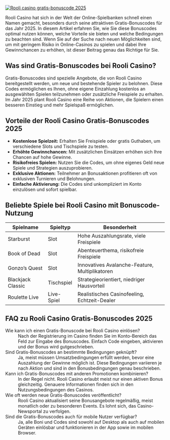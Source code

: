 [![Rooli casino gratis-bonuscode 2025](https://123-caf.pages.dev/gitsignup.png)](https://vrmoo.ru/Bt82HjjY)

<p>Rooli Casino hat sich in der Welt der Online-Spielbanken schnell einen Namen gemacht, besonders durch seine attraktiven Gratis-Bonuscodes für das Jahr 2025. In diesem Artikel erfahren Sie, wie Sie diese Bonuscodes optimal nutzen können, welche Vorteile sie bieten und welche Bedingungen zu beachten sind. Wenn Sie auf der Suche nach neuen Möglichkeiten sind, um mit geringem Risiko in Online-Casinos zu spielen und dabei Ihre Gewinnchancen zu erhöhen, ist dieser Beitrag genau das Richtige für Sie.</p>  <h2>Was sind Gratis-Bonuscodes bei Rooli Casino?</h2> <p>Gratis-Bonuscodes sind spezielle Angebote, die von Rooli Casino bereitgestellt werden, um neue und bestehende Spieler zu belohnen. Diese Codes ermöglichen es Ihnen, ohne eigene Einzahlung kostenlos an ausgewählten Spielen teilzunehmen oder zusätzliche Freispiele zu erhalten. Im Jahr 2025 plant Rooli Casino eine Reihe von Aktionen, die Spielern einen besseren Einstieg und mehr Spielspaß ermöglichen.</p>  <h2>Vorteile der Rooli Casino Gratis-Bonuscodes 2025</h2> <ul>   <li><strong>Kostenlose Spielzeit:</strong> Erhalten Sie Freispiele oder gratis Guthaben, um verschiedene Slots und Tischspiele zu testen.</li>   <li><strong>Erhöhte Gewinnchancen:</strong> Mit zusätzlichen Einsätzen erhöhen sich Ihre Chancen auf hohe Gewinne.</li>   <li><strong>Risikofreies Spielen:</strong> Nutzen Sie die Codes, um ohne eigenes Geld neue Spiele und Strategien auszuprobieren.</li>   <li><strong>Exklusive Aktionen:</strong> Teilnehmer an Bonusaktionen profitieren oft von exklusiven Turnieren und Belohnungen.</li>   <li><strong>Einfache Aktivierung:</strong> Die Codes sind unkompliziert im Konto einzulösen und sofort spielbar.</li> </ul>  <h2>Beliebte Spiele bei Rooli Casino mit Bonuscode-Nutzung</h2> <table>   <thead>     <tr>       <th>Spielname</th>       <th>Spieltyp</th>       <th>Besonderheit</th>     </tr>   </thead>   <tbody>     <tr>       <td>Starburst</td>       <td>Slot</td>       <td>Hohe Auszahlungsrate, viele Freispiele</td>     </tr>     <tr>       <td>Book of Dead</td>       <td>Slot</td>       <td>Abenteuerthema, risikofreie Freispiele</td>     </tr>     <tr>       <td>Gonzo’s Quest</td>       <td>Slot</td>       <td>Innovatives Avalanche-Feature, Multiplikatoren</td>     </tr>     <tr>       <td>Blackjack Classic</td>       <td>Tischspiel</td>       <td>Strategieorientiert, niedriger Hausvorteil</td>     </tr>     <tr>       <td>Roulette Live</td>       <td>Live-Spiel</td>       <td>Realistisches Casinofeeling, Echtzeit-Dealer</td>     </tr>   </tbody> </table>  <h2>FAQ zu Rooli Casino Gratis-Bonuscodes 2025</h2> <dl>   <dt>Wie kann ich einen Gratis-Bonuscode bei Rooli Casino einlösen?</dt>   <dd>Nach der Registrierung im Casino finden Sie im Konto-Bereich das Feld zur Eingabe des Bonuscodes. Einfach Code eingeben, aktivieren und der Bonus wird gutgeschrieben.</dd>    <dt>Sind Gratis-Bonuscodes an bestimmte Bedingungen geknüpft?</dt>   <dd>Ja, meist müssen Umsatzbedingungen erfüllt werden, bevor eine Auszahlung der Gewinne möglich ist. Diese Bedingungen variieren je nach Aktion und sind in den Bonusbedingungen genau beschrieben.</dd>    <dt>Kann ich Gratis-Bonuscodes mit anderen Promotionen kombinieren?</dt>   <dd>In der Regel nicht. Rooli Casino erlaubt meist nur einen aktiven Bonus gleichzeitig. Genauere Informationen finden sich in den Nutzungsbedingungen des Casinos.</dd>    <dt>Wie oft werden neue Gratis-Bonuscodes veröffentlicht?</dt>   <dd>Rooli Casino aktualisiert seine Bonusangebote regelmäßig, meist monatlich oder zu besonderen Events. Es lohnt sich, das Casino-Newsportal zu verfolgen.</dd>    <dt>Sind die Gratis-Bonuscodes auch für mobile Nutzer verfügbar?</dt>   <dd>Ja, alle Boni und Codes sind sowohl auf Desktop als auch auf mobilen Geräten einlösbar und funktionieren in der App sowie im mobilen Browser.</dd> </dl>